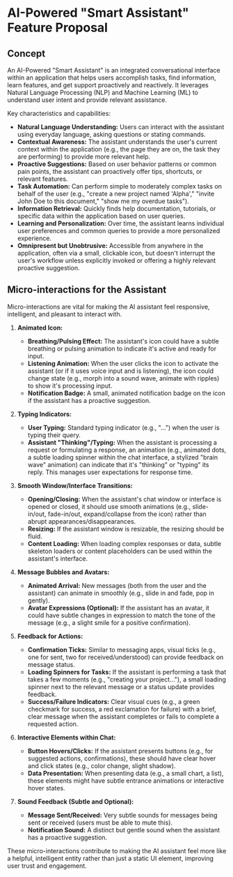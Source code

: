 # AI-Powered "Smart Assistant" Feature Proposal

## Concept

An AI-Powered "Smart Assistant" is an integrated conversational interface within an application that helps users accomplish tasks, find information, learn features, and get support proactively and reactively. It leverages Natural Language Processing (NLP) and Machine Learning (ML) to understand user intent and provide relevant assistance.

Key characteristics and capabilities:

*   **Natural Language Understanding:** Users can interact with the assistant using everyday language, asking questions or stating commands.
*   **Contextual Awareness:** The assistant understands the user's current context within the application (e.g., the page they are on, the task they are performing) to provide more relevant help.
*   **Proactive Suggestions:** Based on user behavior patterns or common pain points, the assistant can proactively offer tips, shortcuts, or relevant features.
*   **Task Automation:** Can perform simple to moderately complex tasks on behalf of the user (e.g., "create a new project named 'Alpha'," "invite John Doe to this document," "show me my overdue tasks").
*   **Information Retrieval:** Quickly finds help documentation, tutorials, or specific data within the application based on user queries.
*   **Learning and Personalization:** Over time, the assistant learns individual user preferences and common queries to provide a more personalized experience.
*   **Omnipresent but Unobtrusive:** Accessible from anywhere in the application, often via a small, clickable icon, but doesn't interrupt the user's workflow unless explicitly invoked or offering a highly relevant proactive suggestion.

## Micro-interactions for the Assistant

Micro-interactions are vital for making the AI assistant feel responsive, intelligent, and pleasant to interact with.

1.  **Animated Icon:**
    *   **Breathing/Pulsing Effect:** The assistant's icon could have a subtle breathing or pulsing animation to indicate it's active and ready for input.
    *   **Listening Animation:** When the user clicks the icon to activate the assistant (or if it uses voice input and is listening), the icon could change state (e.g., morph into a sound wave, animate with ripples) to show it's processing input.
    *   **Notification Badge:** A small, animated notification badge on the icon if the assistant has a proactive suggestion.

2.  **Typing Indicators:**
    *   **User Typing:** Standard typing indicator (e.g., "...") when the user is typing their query.
    *   **Assistant "Thinking"/Typing:** When the assistant is processing a request or formulating a response, an animation (e.g., animated dots, a subtle loading spinner within the chat interface, a stylized "brain wave" animation) can indicate that it's "thinking" or "typing" its reply. This manages user expectations for response time.

3.  **Smooth Window/Interface Transitions:**
    *   **Opening/Closing:** When the assistant's chat window or interface is opened or closed, it should use smooth animations (e.g., slide-in/out, fade-in/out, expand/collapse from the icon) rather than abrupt appearances/disappearances.
    *   **Resizing:** If the assistant window is resizable, the resizing should be fluid.
    *   **Content Loading:** When loading complex responses or data, subtle skeleton loaders or content placeholders can be used within the assistant's interface.

4.  **Message Bubbles and Avatars:**
    *   **Animated Arrival:** New messages (both from the user and the assistant) can animate in smoothly (e.g., slide in and fade, pop in gently).
    *   **Avatar Expressions (Optional):** If the assistant has an avatar, it could have subtle changes in expression to match the tone of the message (e.g., a slight smile for a positive confirmation).

5.  **Feedback for Actions:**
    *   **Confirmation Ticks:** Similar to messaging apps, visual ticks (e.g., one for sent, two for received/understood) can provide feedback on message status.
    *   **Loading Spinners for Tasks:** If the assistant is performing a task that takes a few moments (e.g., "creating your project..."), a small loading spinner next to the relevant message or a status update provides feedback.
    *   **Success/Failure Indicators:** Clear visual cues (e.g., a green checkmark for success, a red exclamation for failure) with a brief, clear message when the assistant completes or fails to complete a requested action.

6.  **Interactive Elements within Chat:**
    *   **Button Hovers/Clicks:** If the assistant presents buttons (e.g., for suggested actions, confirmations), these should have clear hover and click states (e.g., color change, slight shadow).
    *   **Data Presentation:** When presenting data (e.g., a small chart, a list), these elements might have subtle entrance animations or interactive hover states.

7.  **Sound Feedback (Subtle and Optional):**
    *   **Message Sent/Received:** Very subtle sounds for messages being sent or received (users must be able to mute this).
    *   **Notification Sound:** A distinct but gentle sound when the assistant has a proactive suggestion.

These micro-interactions contribute to making the AI assistant feel more like a helpful, intelligent entity rather than just a static UI element, improving user trust and engagement.
